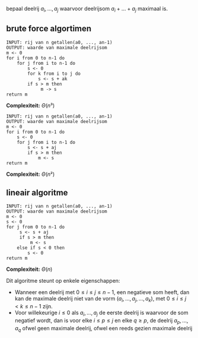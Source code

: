 bepaal deelrij $a_{i}, ... , a_{j}$ waarvoor deelrijsom $a_{i} + ... + a_{j}$ maximaal is.

## brute force algortimen
```
INPUT: rij van n getallen(a0, ..., an-1)
OUTPUT: waarde van maximale deelrijsom
m <- 0 
for i from 0 to n-1 do
	for j from i to n-1 do
		s <- 0
		for k from i to j do
			s <- s + ak
		if s > m then 
			 m -> s
return m
```
__Complexiteit:__ $\Theta(n³)$ 

```
INPUT: rij van n getallen(a0, ..., an-1)
OUTPUT: waarde van maximale deelrijsom
m <- 0 
for i from 0 to n-1 do
	s <- 0
	for j from i to n-1 do
		s <- s + aj
		if s > m then
			m <- s
return m
```
__Complexiteit:__ $\Theta(n²)$ 

## lineair algoritme
``` 
INPUT: rij van n getallen(a0, ..., an-1)
OUTPUT: waarde van maximale deelrijsom
m <- 0 
s <- 0
for j from 0 to n-1 do
	 s <- s + aj
	 if s > m then
		 m <- s
	else if s < 0 then
		s <- 0
return m
```
__Complexiteit:__ $\Theta(n)$ 

Dit algoritme steunt op enkele eigenschappen:
- Wanneer een deelrij met $0 \leq i \leq j \leq n-1$, een negatieve som heeft, dan kan de maximale deelrij niet van de vorm $(a_{i}, ..., a_{j}, ..., a_{k})$, met $0 \leq i \leq j < k \leq n-1$ zijn.
- Voor willekeurige $i \leq 0$ als $a_{i}, ... , a_{j}$ de eerste deelrij is waarvoor de som negatief wordt, dan is voor elke $i \leq p \leq j$ en elke $q \geq p$, de deelrij $a_{p}, ... , a_{q}$ ofwel geen maximale deelrij, ofwel een reeds gezien maximale deelrij


